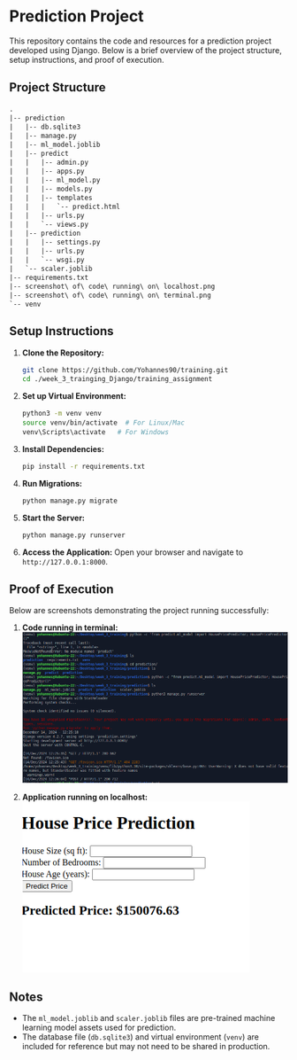 # Prediction Project

This repository contains the code and resources for a prediction project developed using Django. Below is a brief overview of the project structure, setup instructions, and proof of execution.

## Project Structure

```
.
|-- prediction
|   |-- db.sqlite3
|   |-- manage.py
|   |-- ml_model.joblib
|   |-- predict
|   |   |-- admin.py
|   |   |-- apps.py
|   |   |-- ml_model.py
|   |   |-- models.py
|   |   |-- templates
|   |   |   `-- predict.html
|   |   |-- urls.py
|   |   `-- views.py
|   |-- prediction
|   |   |-- settings.py
|   |   |-- urls.py
|   |   `-- wsgi.py
|   `-- scaler.joblib
|-- requirements.txt
|-- screenshot\ of\ code\ running\ on\ localhost.png
|-- screenshot\ of\ code\ running\ on\ terminal.png
`-- venv
```

## Setup Instructions

1. **Clone the Repository:**
   ```bash
   git clone https://github.com/Yohannes90/training.git
   cd ./week_3_trainging_Django/training_assignment
   ```

2. **Set up Virtual Environment:**
   ```bash
   python3 -m venv venv
   source venv/bin/activate  # For Linux/Mac
   venv\Scripts\activate   # For Windows
   ```

3. **Install Dependencies:**
   ```bash
   pip install -r requirements.txt
   ```

4. **Run Migrations:**
   ```bash
   python manage.py migrate
   ```

5. **Start the Server:**
   ```bash
   python manage.py runserver
   ```

6. **Access the Application:**
   Open your browser and navigate to `http://127.0.0.1:8000`.

## Proof of Execution

Below are screenshots demonstrating the project running successfully:

1. **Code running in terminal:**
   ![Terminal Output](screenshot%20of%20code%20running%20on%20terminal.png)

2. **Application running on localhost:**
   ![Localhost Output](screenshot%20of%20code%20running%20on%20localhost.png)

## Notes

- The `ml_model.joblib` and `scaler.joblib` files are pre-trained machine learning model assets used for prediction.
- The database file (`db.sqlite3`) and virtual environment (`venv`) are included for reference but may not need to be shared in production.

